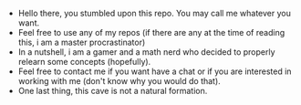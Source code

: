- Hello there, you stumbled upon this repo. You may call me whatever you want.
- Feel free to use any of my repos (if there are any at the time of reading this, i am a master procrastinator)
- In a nutshell, i am a gamer and a math nerd who decided to properly relearn some concepts (hopefully).
- Feel free to contact me if you want have a chat or if you are interested in working with me (don't know why you would do that).
- One last thing, this cave is not a natural formation. 
